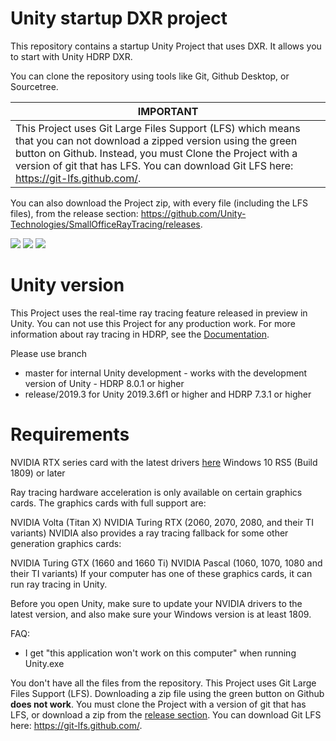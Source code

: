 # Unity startup DXR project
This repository contains a startup Unity Project that uses DXR. It allows you to start with Unity HDRP DXR.

You can clone the repository using tools like Git, Github Desktop, or Sourcetree. 

  | IMPORTANT                                                    |
  | ------------------------------------------------------------ |
  | This Project uses Git Large Files Support (LFS) which means that you can not download a zipped version using the green button on Github. Instead, you must Clone the Project with a version of git that has LFS. You can download Git LFS here: <https://git-lfs.github.com/>. |

You can also download the Project zip, with every file (including the LFS files), from the release section: https://github.com/Unity-Technologies/SmallOfficeRayTracing/releases.

![](Assets/Images/Cathedral.png)
![](Assets/Images/Appartement.png)
![](Assets/Images/SmallOffice.png)

# Unity version
This Project uses the real-time ray tracing feature released in preview in Unity. You can not use this Project for any production work. For more information about ray tracing in HDRP, see the [Documentation](https://docs.unity3d.com/Packages/com.unity.render-pipelines.high-definition@latest/index.html?subfolder=/manual/Ray-Tracing-Getting-Started.html).

Please use branch
- master for internal Unity development - works with the development version of Unity - HDRP 8.0.1 or higher
- release/2019.3 for Unity 2019.3.6f1 or higher and HDRP 7.3.1 or higher

# Requirements
NVIDIA RTX series card with the latest drivers [here](https://www.nvidia.com/Download/index.aspx?lang=com)
Windows 10 RS5 (Build 1809) or later

Ray tracing hardware acceleration is only available on certain graphics cards. The graphics cards with full support are:

NVIDIA Volta (Titan X)
NVIDIA Turing RTX (2060, 2070, 2080, and their TI variants)
NVIDIA also provides a ray tracing fallback for some other generation graphics cards:

NVIDIA Turing GTX (1660 and 1660 Ti)
NVIDIA Pascal (1060, 1070, 1080 and their TI variants)
If your computer has one of these graphics cards, it can run ray tracing in Unity.

Before you open Unity, make sure to update your NVIDIA drivers to the latest version, and also make sure your Windows version is at least 1809.

FAQ:
- I get "this application won't work on this computer" when running Unity.exe

You don't have all the files from the repository. This Project uses Git Large Files Support (LFS). Downloading a zip file using the green button on Github **does not work**. You must clone the Project with a version of git that has LFS, or download a zip from the [release section](https://github.com/Unity-Technologies/SmallOfficeRayTracing/releases). You can download Git LFS here: <https://git-lfs.github.com/>.



